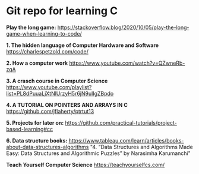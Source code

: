 # Git repo for learning C

**Play the long game:**
https://stackoverflow.blog/2020/10/05/play-the-long-game-when-learning-to-code/


**1. The hidden language of Computer Hardware and Software**
https://charlespetzold.com/code/

**2. How a computer work**
https://www.youtube.com/watch?v=QZwneRb-zqA

**3. A crasch course in Computer Science**
https://www.youtube.com/playlist?list=PL8dPuuaLjXtNlUrzyH5r6jN9ulIgZBpdo

**4. A TUTORIAL ON POINTERS AND ARRAYS IN C**
https://github.com/jflaherty/ptrtut13

**5. Projects for later on:**
https://github.com/practical-tutorials/project-based-learning#cc

**6. Data structure books:**
https://www.tableau.com/learn/articles/books-about-data-structures-algorithms
"4. “Data Structures and Algorithms Made Easy: Data Structures and Algorithmic Puzzles” by Narasimha Karumanchi"

**Teach Yourself Computer Science**
https://teachyourselfcs.com/

